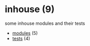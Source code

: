 # inhouse (9)
some inhouse modules and their tests

+ [modules](modules/README.md) (5)
+ [tests](tests/README.md) (4)
